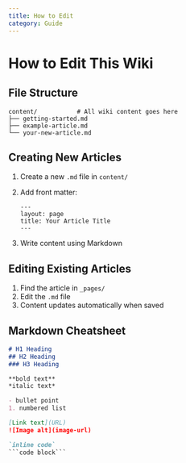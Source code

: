 ```yaml
---
title: How to Edit
category: Guide
---
```


# How to Edit This Wiki

## File Structure

```
content/           # All wiki content goes here
├── getting-started.md
├── example-article.md
└── your-new-article.md
```

## Creating New Articles

1. Create a new `.md` file in `content/`
2. Add front matter:

   ```
   ---
   layout: page
   title: Your Article Title
   ---
   ```
4. Write content using Markdown

## Editing Existing Articles

1. Find the article in `_pages/`
2. Edit the `.md` file
3. Content updates automatically when saved

## Markdown Cheatsheet

```markdown
# H1 Heading
## H2 Heading
### H3 Heading

**bold text**
*italic text*

- bullet point
1. numbered list

[Link text](URL)
![Image alt](image-url)

`inline code`
```code block```
```
